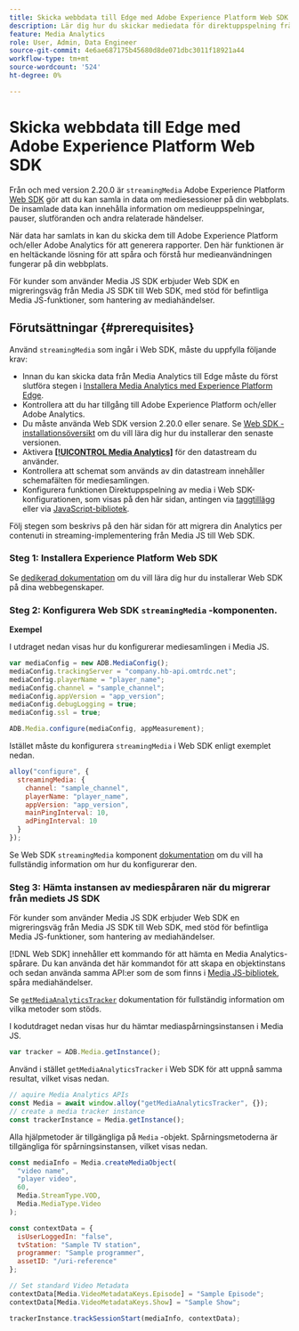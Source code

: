 ```yaml
---
title: Skicka webbdata till Edge med Adobe Experience Platform Web SDK
description: Lär dig hur du skickar mediedata för direktuppspelning från Adobe till Experience Platform Edge med Adobe Experience Platform Web SDK.
feature: Media Analytics
role: User, Admin, Data Engineer
source-git-commit: 4e6ae687175b45680d8de071dbc3011f18921a44
workflow-type: tm+mt
source-wordcount: '524'
ht-degree: 0%

---
```


# Skicka webbdata till Edge med Adobe Experience Platform Web SDK

Från och med version 2.20.0 är `streamingMedia` Adobe Experience Platform [Web SDK](https://experienceleague.adobe.com/en/docs/experience-platform/web-sdk/home) gör att du kan samla in data om mediesessioner på din webbplats. De insamlade data kan innehålla information om medieuppspelningar, pauser, slutföranden och andra relaterade händelser.

När data har samlats in kan du skicka dem till Adobe Experience Platform och/eller Adobe Analytics för att generera rapporter. Den här funktionen är en heltäckande lösning för att spåra och förstå hur medieanvändningen fungerar på din webbplats.

För kunder som använder Media JS SDK erbjuder Web SDK en migreringsväg från Media JS SDK till Web SDK, med stöd för befintliga Media JS-funktioner, som hantering av mediahändelser.

## Förutsättningar {#prerequisites}

Använd `streamingMedia` som ingår i Web SDK, måste du uppfylla följande krav:

* Innan du kan skicka data från Media Analytics till Edge måste du först slutföra stegen i [Installera Media Analytics med Experience Platform Edge](/help/implementation/edge/implementation-edge.md).
* Kontrollera att du har tillgång till Adobe Experience Platform och/eller Adobe Analytics.
* Du måste använda Web SDK version 2.20.0 eller senare. Se [Web SDK - installationsöversikt](https://experienceleague.adobe.com/en/docs/experience-platform/web-sdk/install/overview) om du vill lära dig hur du installerar den senaste versionen.
* Aktivera **[[!UICONTROL Media Analytics]](https://experienceleague.adobe.com/en/docs/experience-platform/datastreams/configure)** för den datastream du använder.
* Kontrollera att schemat som används av din datastream innehåller schemafälten för mediesamlingen.
* Konfigurera funktionen Direktuppspelning av media i Web SDK-konfigurationen, som visas på den här sidan, antingen via [taggtillägg](#tag-extension) eller via [JavaScript-bibliotek](#library).

Följ stegen som beskrivs på den här sidan för att migrera din Analytics per contenuti in streaming-implementering från Media JS till Web SDK.

### Steg 1: Installera Experience Platform Web SDK

Se [dedikerad dokumentation](https://experienceleague.adobe.com/en/docs/experience-platform/web-sdk/install/overview) om du vill lära dig hur du installerar Web SDK på dina webbegenskaper.

### Steg 2: Konfigurera Web SDK `streamingMedia` -komponenten.

**Exempel**

I utdraget nedan visas hur du konfigurerar mediesamlingen i Media JS.

```javascript
var mediaConfig = new ADB.MediaConfig();
mediaConfig.trackingServer = "company.hb-api.omtrdc.net";
mediaConfig.playerName = "player_name";
mediaConfig.channel = "sample_channel";
mediaConfig.appVersion = "app_version";
mediaConfig.debugLogging = true;
mediaConfig.ssl = true;

ADB.Media.configure(mediaConfig, appMeasurement);
```

Istället måste du konfigurera `streamingMedia` i Web SDK enligt exemplet nedan.

```js
alloy("configure", {
  streamingMedia: {
    channel: "sample_channel",
    playerName: "player_name",
    appVersion: "app_version",
    mainPingInterval: 10,
    adPingInterval: 10
  }
});
```

Se Web SDK `streamingMedia` komponent [dokumentation](https://experienceleague.adobe.com/en/docs/experience-platform/web-sdk/commands/configure/streamingmedia) om du vill ha fullständig information om hur du konfigurerar den.

### Steg 3: Hämta instansen av mediespåraren när du migrerar från mediets JS SDK

För kunder som använder Media JS SDK erbjuder Web SDK en migreringsväg från Media JS SDK till Web SDK, med stöd för befintliga Media JS-funktioner, som hantering av mediahändelser.

[!DNL Web SDK] innehåller ett kommando för att hämta en Media Analytics-spårare. Du kan använda det här kommandot för att skapa en objektinstans och sedan använda samma API:er som de som finns i [Media JS-bibliotek](https://adobe-marketing-cloud.github.io/media-sdks/reference/javascript_3x/APIReference.html), spåra mediahändelser.

Se [`getMediaAnalyticsTracker`](https://experienceleague.adobe.com/en/docs/experience-platform/web-sdk/commands/getMediaAnalyticsTracker) dokumentation för fullständig information om vilka metoder som stöds.

I kodutdraget nedan visas hur du hämtar mediaspårningsinstansen i Media JS.

```javascript
var tracker = ADB.Media.getInstance();
```

Använd i stället `getMediaAnalyticsTracker` i Web SDK för att uppnå samma resultat, vilket visas nedan.

```js
// aquire Media Analytics APIs
const Media = await window.alloy("getMediaAnalyticsTracker", {});
// create a media tracker instance
const trackerInstance = Media.getInstance();
```

Alla hjälpmetoder är tillgängliga på `Media` -objekt. Spårningsmetoderna är tillgängliga för spårningsinstansen, vilket visas nedan.

```js
const mediaInfo = Media.createMediaObject(
  "video name",
  "player video",
  60,
  Media.StreamType.VOD,
  Media.MediaType.Video
);

const contextData = {
  isUserLoggedIn: "false",
  tvStation: "Sample TV station",
  programmer: "Sample programmer",
  assetID: "/uri-reference"
};

// Set standard Video Metadata
contextData[Media.VideoMetadataKeys.Episode] = "Sample Episode";
contextData[Media.VideoMetadataKeys.Show] = "Sample Show";

trackerInstance.trackSessionStart(mediaInfo, contextData);
```
